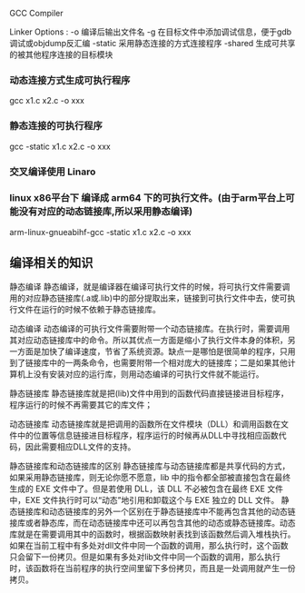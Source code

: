 GCC Compiler

Linker Options :
-o   							编译后输出文件名
-g								在目标文件中添加调试信息，便于gdb调试或objdump反汇编
-static     					采用静态连接的方式连接程序
-shared      					生成可共享的被其他程序连接的目标模块


### 动态连接方式生成可执行程序
gcc x1.c x2.c -o xxx	
### 静态连接的可执行程序
gcc -static x1.c x2.c -o xxx

### 交叉编译使用 Linaro
### linux x86平台下 编译成 arm64 下的可执行文件。(由于arm平台上可能没有对应的动态链接库,所以采用静态编译)
arm-linux-gnueabihf-gcc -static x1.c x2.c -o xxx



## 编译相关的知识
静态编译
静态编译，就是编译器在编译可执行文件的时候，将可执行文件需要调用的对应静态链接库(.a或.lib)中的部分提取出来，链接到可执行文件中去，使可执行文件在运行的时候不依赖于静态链接库。

动态编译
动态编译的可执行文件需要附带一个动态链接库。在执行时，需要调用其对应动态链接库中的命令。所以其优点一方面是缩小了执行文件本身的体积，另一方面是加快了编译速度，节省了系统资源。缺点一是哪怕是很简单的程序，只用到了链接库中的一两条命令，也需要附带一个相对庞大的链接库；二是如果其他计算机上没有安装对应的运行库，则用动态编译的可执行文件就不能运行。

静态链接库
静态链接库就是把(lib)文件中用到的函数代码直接链接进目标程序，程序运行的时候不再需要其它的库文件；

动态链接库
动态链接库就是把调用的函数所在文件模块（DLL）和调用函数在文件中的位置等信息链接进目标程序，程序运行的时候再从DLL中寻找相应函数代码，因此需要相应DLL文件的支持。

静态链接库和动态链接库的区别
静态链接库与动态链接库都是共享代码的方式，如果采用静态链接库，则无论你愿不愿意，lib 中的指令都全部被直接包含在最终生成的 EXE 文件中了。但是若使用 DLL，该 DLL 不必被包含在最终 EXE 文件中，EXE 文件执行时可以“动态”地引用和卸载这个与 EXE 独立的 DLL 文件。
静态链接库和动态链接库的另外一个区别在于静态链接库中不能再包含其他的动态链接库或者静态库，而在动态链接库中还可以再包含其他的动态或静态链接库。动态库就是在需要调用其中的函数时，根据函数映射表找到该函数然后调入堆栈执行。如果在当前工程中有多处对dll文件中同一个函数的调用，那么执行时，这个函数只会留下一份拷贝。但是如果有多处对lib文件中同一个函数的调用，那么执行时，该函数将在当前程序的执行空间里留下多份拷贝，而且是一处调用就产生一份拷贝。
